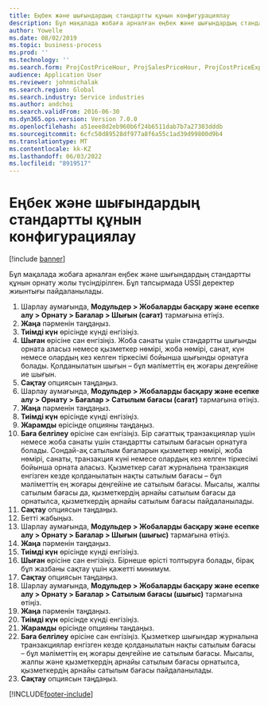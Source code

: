 ```yaml
---
title: Еңбек және шығындардың стандартты құнын конфигурациялау
description: Бұл мақалада жобаға арналған еңбек және шығындардың стандартты құнын орнату жолы түсіндірілген.
author: Yowelle
ms.date: 08/02/2019
ms.topic: business-process
ms.prod: ''
ms.technology: ''
ms.search.form: ProjCostPriceHour, ProjSalesPriceHour, ProjCostPriceExpense, ProjSalesPriceCost
audience: Application User
ms.reviewer: johnmichalak
ms.search.region: Global
ms.search.industry: Service industries
ms.author: andchoi
ms.search.validFrom: 2016-06-30
ms.dyn365.ops.version: Version 7.0.0
ms.openlocfilehash: a51eee8d2eb960b6f24b6511dab7b7a27303dddb
ms.sourcegitcommit: 6cfc50d89528df977a8f6a55c1ad39d99800d9b4
ms.translationtype: MT
ms.contentlocale: kk-KZ
ms.lasthandoff: 06/03/2022
ms.locfileid: "8919517"
---
```

# <a name="configure-standard-costs-for-labor-and-expenses"></a>Еңбек және шығындардың стандартты құнын конфигурациялау

[!include [banner](../../includes/banner.md)]

Бұл мақалада жобаға арналған еңбек және шығындардың стандартты құнын орнату жолы түсіндірілген. Бұл тапсырмада USSI деректер жиынтығы пайдаланылады.

1. Шарлау аумағында, **Модульдер > Жобаларды басқару және есепке алу > Орнату > Бағалар > Шығын (сағат)** тармағына өтіңіз.
2. **Жаңа** пәрменін таңдаңыз.
3. **Тиімді күн** өрісінде күнді енгізіңіз.
4. **Шыған** өрісіне сан енгізіңіз. Жоба санаты үшін стандартты шығынды орната аласыз немесе қызметкер нөмірі, жоба нөмірі, санат, күн немесе олардың кез келген тіркесімі бойынша шығынды орнатуға болады. Қолданылатын шығын – бұл мәліметтің ең жоғары деңгейіне ие шығын.  
5. **Сақтау** опциясын таңдаңыз.
6. Шарлау аумағында, **Модульдер > Жобаларды басқару және есепке алу > Орнату > Бағалар > Сатылым бағасы (сағат)** тармағына өтіңіз.
7. **Жаңа** пәрменін таңдаңыз.
8. **Тиімді күн** өрісінде күнді енгізіңіз.
9. **Жарамды** өрісінде опцияны таңдаңыз.
10. **Баға белгілеу** өрісіне сан енгізіңіз. Бір сағаттық транзакциялар үшін немесе жоба санаты үшін стандартты сатылым бағасын орнатуға болады. Сондай-ақ сатылым бағаларын қызметкер нөмірі, жоба нөмірі, санаты, транзакция күні немесе олардың кез келген тіркесімі бойынша орната аласыз. Қызметкер сағат журналына транзакция енгізген кезде қолданылатын нақты сатылым бағасы – бұл мәліметтің ең жоғары деңгейіне ие сатылым бағасы. Мысалы, жалпы сатылым бағасы да, қызметкердің арнайы сатылым бағасы да орнатылса, қызметкердің арнайы сатылым бағасы пайдаланылады.  
11. **Сақтау** опциясын таңдаңыз.
12. Бетті жабыңыз.
13. Шарлау аумағында, **Модульдер > Жобаларды басқару және есепке алу > Орнату > Бағалар > Шығын (шығыс)** тармағына өтіңіз.
14. **Жаңа** пәрменін таңдаңыз.
15. **Тиімді күн** өрісінде күнді енгізіңіз.
16. **Шыған** өрісіне сан енгізіңіз. Бірнеше өрісті толтыруға болады, бірақ бұл жазбаны сақтау үшін қажетті минимум.  
17. **Сақтау** опциясын таңдаңыз.
18. Шарлау аумағында, **Модульдер > Жобаларды басқару және есепке алу > Орнату > Бағалар > Сатылым бағасы (шығыс)** тармағына өтіңіз.
19. **Жаңа** пәрменін таңдаңыз.
20. **Тиімді күн** өрісінде күнді енгізіңіз.
21. **Жарамды** өрісінде опцияны таңдаңыз.
22. **Баға белгілеу** өрісіне сан енгізіңіз. Қызметкер шығындар журналына транзакциялар енгізген кезде қолданылатын нақты сатылым бағасы – бұл мәліметтің ең жоғары деңгейіне ие сатылым бағасы. Мысалы, жалпы және қызметкердің арнайы сатылым бағасы орнатылса, қызметкердің арнайы сатылым бағасы пайдаланылады.  
23. **Сақтау** опциясын таңдаңыз.



[!INCLUDE[footer-include](../../includes/footer-banner.md)]